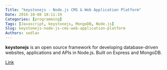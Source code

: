 ```yaml
---
Title: "keystonejs - Node.js CMS & Web Application Platform"
Date: 2016-10-08 18:11:19
Categories: [programming]
Tags: [Javascript, keystonejs, MongoDB, Node.js]
Slug: keystonejs-node-js-cms-web-application-platform
Authors: sedlav
---
```


**keystonejs** is an open source framework for developing database-driven websites, applications and APIs in Node.js. Built on Express and MongoDB.

[Link](http://keystonejs.com/)
